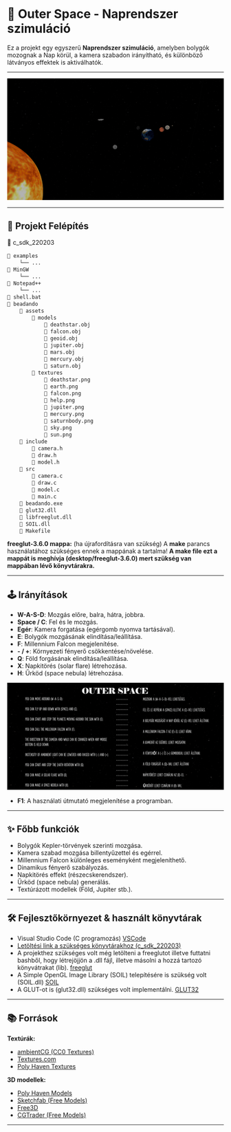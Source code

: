 # 🌌 Outer Space - Naprendszer szimuláció

Ez a projekt egy egyszerű **Naprendszer szimuláció**, amelyben bolygók mozognak a Nap körül, a kamera szabadon irányítható, és különböző látványos effektek is aktiválhatók.

---

<img src="./beadando/assets/textures/readmeseged.png" alt="Controls" width="700"/>

---

## 📁 Projekt Felépítés

📁 c_sdk_220203

    📁 examples
        └── ...
    📁 MinGW
        └── ...
    📁 Notepad++
        └── ...
    📄 shell.bat
    📁 beadando
        📁 assets
            📁 models
                📄 deathstar.obj
                📄 falcon.obj
                📄 geoid.obj
                📄 jupiter.obj
                📄 mars.obj
                📄 mercury.obj
                📄 saturn.obj
            📁 textures
                📄 deathstar.png
                📄 earth.png
                📄 falcon.png
                📄 help.png
                📄 jupiter.png
                📄 mercury.png
                📄 saturnbody.png
                📄 sky.png
                📄 sun.png
        📁 include
            📄 camera.h
            📄 draw.h
            📄 model.h
        📁 src
            📄 camera.c
            📄 draw.c
            📄 model.c
            📄 main.c
        📄 beadando.exe
        📄 glut32.dll
        📄 libfreeglut.dll
        📄 SOIL.dll
        📄 Makefile


**freeglut-3.6.0 mappa:** (ha újrafordításra van szükség) A **make** parancs használatához szükséges ennek a mappának a tartalma! **A make file ezt a mappát is meghívja (desktop/freeglut-3.6.0) mert szükség van mappában lévő könyvtárakra.**

---


## 🕹️ Irányítások

- **W-A-S-D**: Mozgás előre, balra, hátra, jobbra.
- **Space / C**: Fel és le mozgás.
- **Egér**: Kamera forgatása (egérgomb nyomva tartásával).
- **E**: Bolygók mozgásának elindítása/leállítása.
- **F**: Millennium Falcon megjelenítése.
- **- / +**: Környezeti fényerő csökkentése/növelése.
- **Q**: Föld forgásának elindítása/leállítása.
- **X**: Napkitörés (solar flare) létrehozása.
- **H**: Űrköd (space nebula) létrehozása.

<img src="./beadando/assets/textures/help.PNG" alt="Controls" width="700"/>

- **F1**: A használati útmutató megjelenítése a programban.

---


## ✨ Főbb funkciók

- Bolygók Kepler-törvények szerinti mozgása.
- Kamera szabad mozgása billentyűzettel és egérrel.
- Millennium Falcon különleges eseményként megjeleníthető.
- Dinamikus fényerő szabályozás.
- Napkitörés effekt (részecskerendszer).
- Űrköd (space nebula) generálás.
- Textúrázott modellek (Föld, Jupiter stb.).

---

## 🛠️ Fejlesztőkörnyezet & használt könyvtárak

- Visual Studio Code (C programozás) [VSCode](https://code.visualstudio.com)
- [Letöltési link a szükséges könyvtárakhoz (c_sdk_220203)](https://web.uni-miskolc.hu/~matip/grafika/pages/development.html)
- A projekthez szükséges volt még letölteni a freeglutot illetve futtatni bashből, hogy létrejöjjön a .dll fájl, illetve másolni a hozzá tartozó könyvátrakat (lib).
[freeglut](https://www.transmissionzero.co.uk/software/freeglut-devel/)
- A Simple OpenGL Image Library (SOIL) telepítésére is szükség volt (SOIL.dll)
[SOIL](https://github.com/littlstar/soil)
- A GLUT-ot is (glut32.dll) szükséges volt implementálni.
[GLUT32](https://github.com/kripken/bullet/blob/master/Glut/glut32.lib)

---

## 📚 Források

**Textúrák:**
- [ambientCG (CC0 Textures)](https://ambientcg.com/)
- [Textures.com](https://www.textures.com/)
- [Poly Haven Textures](https://polyhaven.com/textures)

**3D modellek:**
- [Poly Haven Models](https://polyhaven.com/models)
- [Sketchfab (Free Models)](https://sketchfab.com/search?features=downloadable&sort_by=-likeCount&type=models)
- [Free3D](https://free3d.com/)
- [CGTrader (Free Models)](https://www.cgtrader.com/free-3d-models)

---
